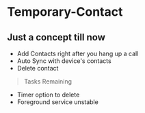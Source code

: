 # Temporary-Contact
## Just a concept till now

* Add Contacts right after you hang up a call
* Auto Sync with device's contacts
* Delete contact

> Tasks Remaining
* Timer option to delete
* Foreground service unstable
